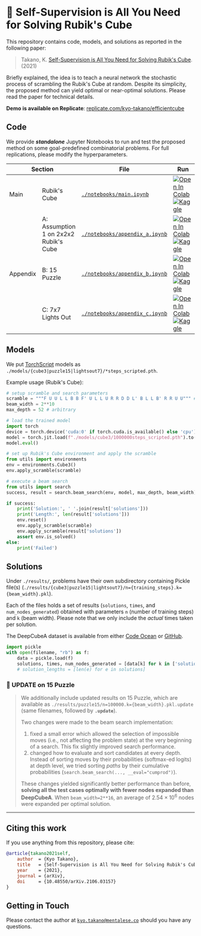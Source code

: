 # 🧩 Self-Supervision is All You Need for Solving Rubik's Cube 

This repository contains code, models, and solutions as reported in the following paper:
> Takano, K. [Self-Supervision is All You Need for Solving Rubik's Cube](https://arxiv.org/abs/2106.03157). (2021) 

Briefly explained, the idea is to teach a neural network the stochastic process of scrambling the Rubik's Cube at random.
Despite its simplicity, the proposed method can yield optimal or near-optimal solutions.
Please read the paper for technical details.

**Demo is available on Replicate**: [replicate.com/kyo-takano/efficientcube](https://replicate.com/kyo-takano/efficientcube)

## Code
We provide ***standalone*** Jupyter Notebooks to run and test the proposed method on some goal-predefined combinatorial problems.
For full replications, please modify the hyperparameters.

<table>
    <thead>
        <tr>
            <th colspan=2>Section</th>
            <th>File</th>
            <th>Run</th>
        </tr>
    </thead>
    <tbody>
        <tr>
            <td rowspan=1>Main</td>
            <td>Rubik's Cube</td>
            <td>
                <a href="./notebooks/main.ipynb">
                    <code>./notebooks/main.ipynb</code>
                    <a>
            </td>
            <td>
                <a href="https://colab.research.google.com/github/kyo-takano/EfficientCube/blob/main/notebooks/main.ipynb" rel="nofollow" target="_blank">
                    <img src="https://colab.research.google.com/assets/colab-badge.svg" data-canonical-src="https://colab.research.google.com/assets/colab-badge.svg" alt="Open In Colab" style="max-width: 100%; min-height: 1rem;">
                </a>
                <a href="https://kaggle.com/kernels/welcome?src=https://github.com/kyo-takano/EfficientCube/blob/main/notebooks/main.ipynb" rel="nofollow" target="_self">
                    <img src="https://kaggle.com/static/images/open-in-kaggle.svg" alt="Kaggle">
                </a>
                <!-- <a href="https://console.paperspace.com/github/kyo-takano/EfficientCube/blob/main/notebooks/main.ipynb">
                    <img src="https://assets.paperspace.io/img/gradient-badge.svg" alt="Run on Gradient" />
                </a> -->
            </td>
        </tr>
        <tr>
            <td rowspan=3>Appendix</td>
            <td white-space="nowrap">A: Assumption 1 on 2x2x2 Rubik's Cube</td>
            <td>
                <a href="./notebooks/appendix_a.ipynb">
                    <code>./notebooks/appendix_a.ipynb</code>
                    <a>
            </td>
            <td>
                <a href="https://colab.research.google.com/github/kyo-takano/EfficientCube/blob/main/notebooks/appendix_a.ipynb" rel="nofollow" target="_blank">
                    <img src="https://colab.research.google.com/assets/colab-badge.svg" data-canonical-src="https://colab.research.google.com/assets/colab-badge.svg" alt="Open In Colab" style="max-width: 100%; min-height: 1rem;">
                </a>
                <a href="https://kaggle.com/kernels/welcome?src=https://github.com/kyo-takano/EfficientCube/blob/main/notebooks/main.ipynb" rel="nofollow" target="_self">
                    <img src="https://kaggle.com/static/images/open-in-kaggle.svg" alt="Kaggle">
                </a>
                <!-- <a href="https://console.paperspace.com/github/kyo-takano/EfficientCube/blob/main/notebooks/appendix_a.ipynb">
                    <img src="https://assets.paperspace.io/img/gradient-badge.svg" alt="Run on Gradient" />
                </a> -->
            </td>
        </tr>
        <tr>
            <td>B: 15 Puzzle</td>
            <td>
                <a href="./notebooks/appendix_b.ipynb">
                    <code>./notebooks/appendix_b.ipynb</code>
                    <a>
            </td>
            <td>
                <a href="https://colab.research.google.com/github/kyo-takano/EfficientCube/blob/main/notebooks/appendix_b.ipynb" rel="nofollow" target="_blank">
                    <img src="https://colab.research.google.com/assets/colab-badge.svg" data-canonical-src="https://colab.research.google.com/assets/colab-badge.svg" alt="Open In Colab" style="max-width: 100%; min-height: 1rem;">
                </a>
                <a href="https://kaggle.com/kernels/welcome?src=https://github.com/kyo-takano/EfficientCube/blob/main/notebooks/appendix_b.ipynb" rel="nofollow" target="_self">
                    <img src="https://kaggle.com/static/images/open-in-kaggle.svg" alt="Kaggle">
                </a>
                <!-- <a href="https://console.paperspace.com/github/kyo-takano/EfficientCube/blob/main/notebooks/appendix_b.ipynb">
                    <img src="https://assets.paperspace.io/img/gradient-badge.svg" alt="Run on Gradient" />
                </a> -->
            </td>
        </tr>
        <tr>
            <td>C: 7x7 Lights Out</td>
            <td>
                <a href="./notebooks/appendix_c.ipynb" target="_blank">
                    <code>./notebooks/appendix_c.ipynb</code>
                    <a>
            </td>
            <td>
                <a href="https://colab.research.google.com/github/kyo-takano/EfficientCube/blob/main/notebooks/appendix_c.ipynb" rel="nofollow" target="_blank"><img src="https://colab.research.google.com/assets/colab-badge.svg"
                        data-canonical-src="https://colab.research.google.com/assets/colab-badge.svg" alt="Open In Colab" style="max-width: 100%; min-height: 1rem;">
                </a>
                <a href="https://kaggle.com/kernels/welcome?src=https://github.com/kyo-takano/EfficientCube/blob/main/notebooks/appendix_c.ipynb" rel="nofollow" target="_self">
                    <img src="https://kaggle.com/static/images/open-in-kaggle.svg" alt="Kaggle">
                </a>
                <!-- <a href="https://console.paperspace.com/github/kyo-takano/EfficientCube/blob/main/notebooks/appendix_c.ipynb">
                    <img src="https://assets.paperspace.io/img/gradient-badge.svg" alt="Run on Gradient" />
                </a> -->
            </td>
        </tr>
    </tbody>
</table>

## Models
We put [TorchScript](https://pytorch.org/docs/stable/jit.html) models as `./models/{cube3|puzzle15|lightsout7}/*steps_scripted.pth`.

Example usage (Rubik's Cube):
```python
# setup scramble and search parameters
scramble = """F U U L L B B F' U L L U R R D D L' B L L B' R R U U""" # Scramble for current *human* world record 
beam_width = 2**10
max_depth = 52 # arbitrary

# load the trained model
import torch
device = torch.device('cuda:0' if torch.cuda.is_available() else 'cpu')
model = torch.jit.load(f"./models/cube3/1000000steps_scripted.pth").to(device)
model.eval()

# set up Rubik's Cube environment and apply the scramble
from utils import environments
env = environments.Cube3()
env.apply_scramble(scramble)

# execute a beam search
from utils import search
success, result = search.beam_search(env, model, max_depth, beam_width)

if success:
    print('Solution:', ' '.join(result['solutions']))
    print('Length:', len(result['solutions']))
    env.reset()
    env.apply_scramble(scramble)
    env.apply_scramble(result['solutions'])
    assert env.is_solved()
else:
    print('Failed')
```

## Solutions
Under `./results/`, problems have their own subdirectory containing Pickle file(s) (`./results/{cube3|puzzle15|lightsout7}/n={training_steps}.k={beam_width}.pkl`).

Each of the files holds a set of results (`solutions`, `times`, and `num_nodes_generated`) obtained with parameters `n` (number of training steps) and `k` (beam width). 
Please note that we only include the *actual* times taken per solution.

The DeepCubeA dataset is available from either [Code Ocean](http://doi.org/10.24433/CO.4958495.v1) or [GitHub](http://github.com/forestagostinelli/DeepCubeA/).

```python
import pickle
with open(filename, "rb") as f:
    data = pickle.load(f)
    solutions, times, num_nodes_generated = [data[k] for k in ['solutions', 'times', 'num_nodes_generated']]
    # solution_lengths = [len(e) for e in solutions]
```

### 📢 UPDATE on 15 Puzzle
> We additionally include updated results on 15 Puzzle, which are available as `./results/puzzle15/n=100000.k={beam_width}.pkl.update` (same filenames, followed by **`.update`**).
> 
> Two changes were made to the beam search implementation:
> 1. fixed a small error which allowed the selection of impossible moves (i.e., not affecting the problem state) at the very beginning of a search. This fix slightly improved search performance.
> 2. changed how to evaluate and sort candidates at every depth. \
> Instead of sorting moves by their probabilities (softmax-ed logits) at depth level, we tried sorting *paths* by their cumulative probabilities (`search.beam_search(..., __eval="cumprod")`).
> 
> These changes yielded significantly better performance than before, **solving all the test cases optimally with fewer nodes expanded than DeepCubeA**. When `beam_width=2**16`, an average of $2.54\times10^6$ nodes were expanded per optimal solution.

---

## Citing this work
If you use anything from this repository, please cite:
```bibtex
@article{takano2021self,
    author  = {Kyo Takano},
    title   = {Self-Supervision is All You Need for Solving Rubik's Cube},
    year    = {2021},
    journal = {arXiv},
    doi     = {10.48550/arXiv.2106.03157}
}
```
## Getting in Touch
Please contact the author at <code><a href="mailto:kyo.takano@mentalese.co" target="_blank">kyo.takano@mentalese.co</a></code> should you have any questions.
